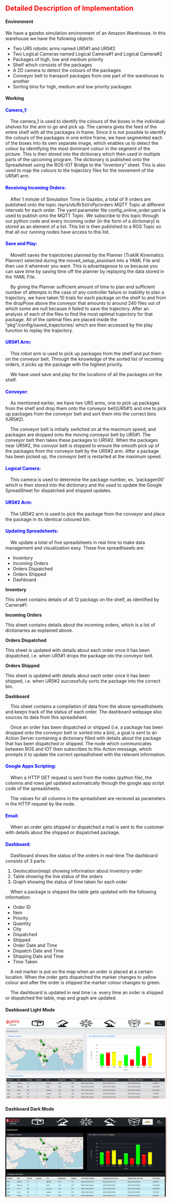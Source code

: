 ## <div style="color:red"><b>Detailed Description of Implementation</b></div>

#### <b>Environment</b>

We have a gazebo simulation environment of an Amazon Warehouse. In this warehouse we have the following objects:
<ul>
<li>Two UR5 robotic arms named UR5#1 and UR5#2</li>
<li>Two Logical Cameras named Logical Camera#1 and Logical Camera#2</li>
<li>Packages of high, low and medium priority</li>
<li>Shelf which consists of the packages</li>
<li>A 2D camera to detect the colours of the packages</li>
<li>Conveyor belt to transport packages from one part of the warehouse to another</li>
<li>Sorting bins for high, medium and low priority packages</li>
</ul>


#### <b>Working</b>

#### <div style="color:blue"><b>Camera_1:</b></div>

<p>&nbsp&nbsp&nbsp&nbspThe camera_1 is used to identify the colours of the boxes in the individual shelves for the arm to go and pick up. The camera gives the feed of the entire shelf with all the packages in frame. Since it is not possible to identify the colours of the packages in one entire frame, we have segmented each of the boxes into its own separate image, which enables us to detect the colour by identifying the most dominant colour in the segment of the picture. This is then stored into the dictionary which then used in multiple parts of the upcoming program. The dictionary is published onto the Spreadsheet using the ROS-IOT Bridge to the “inventory” sheet. This is also used to map the colours to the trajectory files for the movement of the UR5#1 arm.</p>

#### <div style="color:blue"><b>Receiving Incoming Orders:</b></div>

<p>&nbsp&nbsp&nbsp&nbspAfter 1 minute of Simulation Time in Gazebo, a total of 9 orders are published onto the topic /eyrs/vb/RrSsVvPp/orders MQTT Topic at different intervals for each order. The yaml parameter file config_online_order.yaml is used to publish onto the MQTT Topic. We subscribe to this topic through our python code and every incoming order (in the form of a dictionary) is stored as an element of a list. This list is then published to a ROS Topic so that all our running nodes have access to this list.</p>

#### <div style="color:blue"><b>Save and Play:</b></div>

<p>&nbsp&nbsp&nbsp&nbspMoveIt! saves the trajectories planned by the Planner (TrakIK Kinematics Planner) selected during the moveit_setup_assistant into a YAML File and then use it whenever you want. This is advantageous to us because you can save time by saving time off the planner by replaying the data stored in the YAML File.</p>

<p>&nbsp&nbsp&nbsp&nbspBy giving the Planner sufficient amount of time to plan and sufficient number of attempts in the case of any controller failure or inability to plan a trajectory, we have taken 10 trials for each package on the shelf to and from the dropPose above the conveyor that amounts to around 240 files out of which some are null because it failed to save the trajectory. After an analysis of each of the files to find the most optimal trajectory for that package. All of the optimal files are placed inside the "pkg"/config/saved_trajectories/ which are then accessed by the play function to replay the trajectory.</p>

#### <div style="color:blue"><b>UR5#1 Arm:</b></div>

<p>&nbsp&nbsp&nbsp&nbspThis robot arm is used to pick up packages from the shelf and put them on the conveyor belt. Through the knowledge of the sorted list of incoming orders, it picks up the package with the highest priority.</p>

<p>&nbsp&nbsp&nbsp&nbspWe have used save and play for the locations of all the packages on the shelf.</p>

#### <div style="color:blue"><b>Conveyor:</b></div>

<p>&nbsp&nbsp&nbsp&nbspAs mentioned earlier, we have two UR5 arms, one to pick up packages from the shelf and drop them onto the conveyor belt(UR5#1) and one to pick up packages from the conveyor belt and sort them into the correct bins (UR5#2).</p>

<p>&nbsp&nbsp&nbsp&nbspThe conveyor belt is initially switched on at the maximum speed, and packages are dropped onto the moving conveyor belt by UR5#1. The conveyor belt then takes these packages to UR5#2. When the packages near UR5#2, the convyor belt is stopped to ensure the smooth pick up of the packages from the conveyor belt by the UR5#2 arm. After a package has been picked up, the conveyor belt is restarted at the maximum speed.</p>

#### <div style="color:blue"><b>Logical Camera:</b></div>

<p>&nbsp&nbsp&nbsp&nbspThis camera is used to determine the package number, ex. ‘packagen00’ which is then stored into the dictionary and the used to update the Google SpreadSheet for dispatched and shipped updates.</p>

#### <div style="color:blue"><b>UR5#2 Arm:</b></div>

<p>&nbsp&nbsp&nbsp&nbspThe UR5#2 arm is used to pick the package from the conveyor and place the package in its identical coloured bin.</p>

#### <div style="color:blue"><b>Updating Spreadsheets:</b></div>

<p>&nbsp&nbsp&nbsp&nbspWe update a total of five spreadsheets in real time to make data management and visualization easy. These five spreadhseets are:

<ul>
<li>Inventory</li>
<li>Incoming Orders</li>
<li>Orders Dispatched</li>
<li>Orders Shipped</li>
<li>Dashboard</li>
</ul></p>

<b>Inventory</b>

This sheet contains details of all 12 packags on the shelf, as identified by Camera#1.

<b>Incoming Orders</b>

This sheet contains details about the incoming orders, which is a list of dictionaries as explained above.

<b>Orders Dispatched</b>

This sheet is updated with details about each order once it has been dispatched, i.e. when UR5#1 drops the package oto the conveyor belt.

<b>Orders Shipped</b>

This sheet is updated with details about each order once it has been shipped, i.e. when UR5#2 successfully sorts the package into the correct bin.

<b>Dashboard</b>

<p>&nbsp&nbsp&nbsp&nbspThis sheet contains a compilation of data from the above spreadhsheets and keeps track of the status of each order. The dashboard webpage also sources its data from this spreadsheet.</p>


<p>&nbsp&nbsp&nbsp&nbspOnce an order has been dispatched or shipped (i.e. a package has been dropped onto the conveyor belt or sorted into a bin), a goal is sent to an Action Server containing a dictionary filled with details about the package that has been dispatched or shipped. The node which communicates between ROS and IOT then subscribes to this Action message, which prompts it to update the correct spreadhsheet with the relevant information.</p>

#### <div style="color:blue"><b>Google Apps Scripting:</b></div>

<p>&nbsp&nbsp&nbsp&nbspWhen a HTTP GET request is sent from the nodes (python file), the columns and rows get updated automatically through the google app script code of the spreadsheets.</p>

<p>&nbsp&nbsp&nbsp&nbspThe values for all columns in the spreadsheet are recieved as parameters in the HTTP request by the node.</p>

#### <div style="color:blue"><b>Email:</b></div>

<p>&nbsp&nbsp&nbsp&nbspWhen an order gets shipped or dispatched a mail is sent to the customer with details about the shipped or dispatched package.</p>

#### <div style="color:blue"><b>Dashboard:</b></div>

<p>&nbsp&nbsp&nbsp&nbspDashboard shows the status of the orders in real-time
The dashboard consists of 3 parts:
<ol>
<li>Geolocation(map) showing information about Inventory order</li>
<li>Table showing the live status of the orders</li>
<li>Graph showing the status of time taken for each order</li>
</ol></p>

<p>&nbsp&nbsp&nbsp&nbspWhen a package is shipped the table gets updated with the following information:
<ul>

<li>Order ID</li>
<li>Item</li>
<li>Priority</li>
<li>Quantity</li>
<li>City</li>
<li>Dispatched</li>
<li>Shipped</li>
<li>Order Date and Time</li>
<li>Dispatch Date and Time</li>
<li>Shipping Date and Time</li>
<li>Time Taken</li>

</ul></p>
<p>&nbsp&nbsp&nbsp&nbspA red marker is put on the map when an order is placed at a certain location. 
When the order gets dispatched the marker changes to yellow colour and after the order is shipped the marker colour changes to green.</p>
<p>&nbsp&nbsp&nbsp&nbspThe dashboard is updated in real time i.e. every time an order is shipped or dispatched the table, map and graph are updated.</p>

#### <b>Dashboard Light Mode</b>
![Light dashboard](images/Dashboard_Light.png)
#### <b>Dashboard Dark Mode</b>
![Dark dashboard](images/Dashboard_Dark.png)


